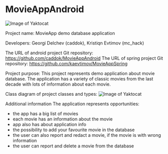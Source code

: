 # MovieAppAndroid

![Image of Yaktocat](http://pptbackgrounds.net/uploads/film-movies-movie-making-minimalism-creative-backgrounds-wallpapers.jpg)

Project name: MovieApp demo database application

Developers:   Georgi Delchev (caddok), 
              Kristiqn Evtimov (mc_hack)


The URL of android project Git repository: https://github.com/caddok/MovieAppAndroid
The URL of spring project Git repository: https://github.com/kaevtimov/MovieAppSpring


Project purpose:
This project represents demo application about movie database. The application has a variety of classic movies from the last decade
with lots of information about each movie.




Class diagram of project classes and types:
![Image of Yaktocat](https://github.com/caddok/MovieAppAndroid/blob/master/classDiagram.bmp)



Additional information The application represents opportunities:
- the app has a big list of movies
- each movie has an information about the movie
- app also has about application info
- the possibility to add your favourite movie in the database 
- the user can also report and redact a movie, if the movie is with wrong information 
- the user can report and delete a movie from the database 
